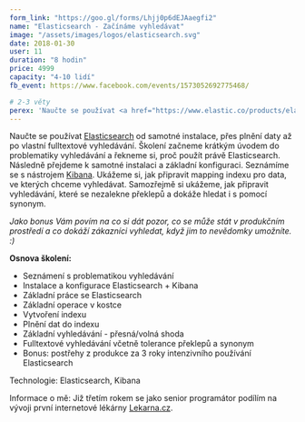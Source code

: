 ```yaml
---
form_link: "https://goo.gl/forms/Lhjj0p6dEJAaegfi2"
name: "Elasticsearch - Začínáme vyhledávat"
image: "/assets/images/logos/elasticsearch.svg"
date: 2018-01-30
user: 11
duration: "8 hodin"
price: 4999
capacity: "4-10 lidí"
fb_event: https://www.facebook.com/events/1573052692775468/

# 2-3 věty
perex: 'Naučte se používat <a href="https://www.elastic.co/products/elasticsearch">Elasticsearch</a> od samotné instalace, přes plnění daty až po vlastní fulltextové vyhledávání. Odhalíme problematiku vyhledávání a řekneme si, proč použít právě Elasticsearch.'
---
```


Naučte se používat <a href="https://www.elastic.co/products/elasticsearch">Elasticsearch</a> od samotné instalace, přes plnění daty až po vlastní fulltextové vyhledávání. Školení začneme krátkým úvodem do problematiky vyhledávání a řekneme si, proč použít právě Elasticsearch. Následně přejdeme k samotné instalaci a základní konfiguraci. Seznámíme se s nástrojem <a href="https://www.elastic.co/products/kibana">Kibana</a>. Ukážeme si, jak připravit mapping indexu pro data, ve kterých chceme vyhledávat. Samozřejmě si ukážeme, jak připravit vyhledávání, které se nezalekne překlepů a dokáže hledat i s pomocí synonym.

<em>Jako bonus Vám povím na co si dát pozor, co se může stát v produkčním prostředí a co dokáží zákazníci vyhledat, když jim to nevědomky umožníte. :)</em>
    
<p><strong>Osnova školení:</strong>
<ul>
    <li>Seznámení s problematikou vyhledávání</li>
    <li>Instalace a konfigurace Elasticsearch + Kibana</li>
    <li>Základní práce se Elasticsearch</li>
    <li>Základní operace v kostce</li>
    <li>Vytvoření indexu</li>
    <li>Plnění dat do indexu</li>
    <li>Základní vyhledávání - přesná/volná shoda</li>
    <li>Fulltextové vyhledávání včetně tolerance překlepů a synonym</li>
    <li>Bonus: postřehy z produkce za 3 roky intenzivního používání Elasticsearch</li>
</ul>

<p>Technologie: Elasticsearch, Kibana</p>
<p>Informace o mě: Již třetím rokem se jako senior programátor podílím na vývoji první internetové lékárny <a href="https://www.lekarna.cz">Lekarna.cz</a>.